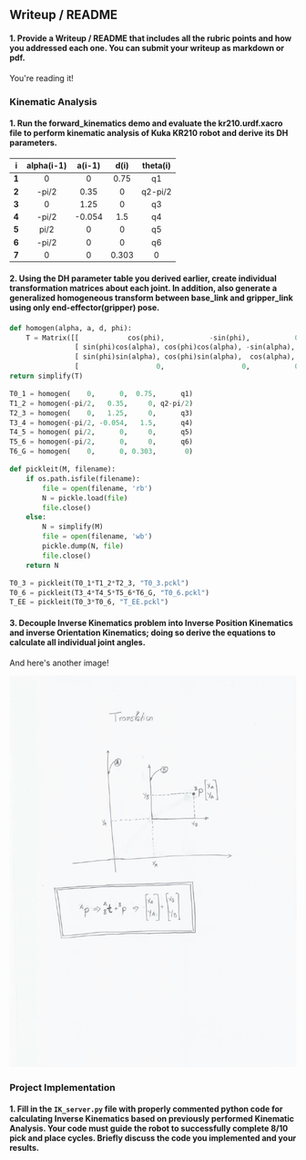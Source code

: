 ## Writeup / README
#### 1. Provide a Writeup / README that includes all the rubric points and how you addressed each one.  You can submit your writeup as markdown or pdf.  

You're reading it!  

[//]: # "Image References"

[image1]: ./misc_images/001.jpg
[image2]: ./misc_images/002.jpg
[image3]: ./misc_images/003.jpg

### Kinematic Analysis
#### 1. Run the forward_kinematics demo and evaluate the kr210.urdf.xacro file to perform kinematic analysis of Kuka KR210 robot and derive its DH parameters.



|   i   | alpha(i-1) | a(i-1) | d(i)  | theta(i) |
| :---: | :--------: | :----: | :---: | :------: |
| **1** |     0      |   0    | 0.75  |    q1    |
| **2** |   -pi/2    |  0.35  |   0   | q2-pi/2  |
| **3** |     0      |  1.25  |   0   |    q3    |
| **4** |   -pi/2    | -0.054 |  1.5  |    q4    |
| **5** |    pi/2    |   0    |   0   |    q5    |
| **6** |   -pi/2    |   0    |   0   |    q6    |
| **7** |     0      |   0    | 0.303 |    0     |



#### 2. Using the DH parameter table you derived earlier, create individual transformation matrices about each joint. In addition, also generate a generalized homogeneous transform between base_link and gripper_link using only end-effector(gripper) pose.

```python
def homogen(alpha, a, d, phi):
    T = Matrix([[            cos(phi),           -sin(phi),           0,             a],
                [ sin(phi)cos(alpha), cos(phi)cos(alpha), -sin(alpha), -sin(alpha)*d],
                [ sin(phi)sin(alpha), cos(phi)sin(alpha),  cos(alpha),  cos(alpha)*d],
                [                   0,                   0,           0,             1]])
return simplify(T)
```


```python
T0_1 = homogen(    0,      0,  0.75,      q1)
T1_2 = homogen(-pi/2,   0.35,     0, q2-pi/2)
T2_3 = homogen(    0,   1.25,     0,      q3)
T3_4 = homogen(-pi/2, -0.054,   1.5,      q4)
T4_5 = homogen( pi/2,      0,     0,      q5)
T5_6 = homogen(-pi/2,      0,     0,      q6)
T6_G = homogen(    0,      0, 0.303,       0)
```



```python
def pickleit(M, filename):
    if os.path.isfile(filename):
        file = open(filename, 'rb')
        N = pickle.load(file)
        file.close()
    else:
        N = simplify(M)
        file = open(filename, 'wb')
        pickle.dump(N, file)
        file.close()      
    return N
```



```python
T0_3 = pickleit(T0_1*T1_2*T2_3, "T0_3.pckl")
T0_6 = pickleit(T3_4*T4_5*T5_6*T6_G, "T0_6.pckl")
T_EE = pickleit(T0_3*T0_6, "T_EE.pckl")
```



#### 3. Decouple Inverse Kinematics problem into Inverse Position Kinematics and inverse Orientation Kinematics; doing so derive the equations to calculate all individual joint angles.

And here's another image! 

![alt text][image2]

### Project Implementation

#### 1. Fill in the `IK_server.py` file with properly commented python code for calculating Inverse Kinematics based on previously performed Kinematic Analysis. Your code must guide the robot to successfully complete 8/10 pick and place cycles. Briefly discuss the code you implemented and your results. 






